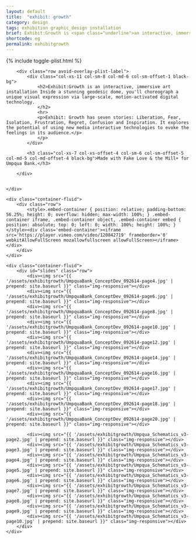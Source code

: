 ```yaml
---
layout: default
title:  "exhibit: growth"
category: design
tags: exhibition graphic_design installation
brief: Exhibit:Growth is <span class="underline">an interactive, immersive</span> exploration of human potential. Inside a stunning geodesic dome, you’ll <span class="underline">choreograph a unique visual expression via large-scale, motion-activated digital technology<span class="underline">.
shortcode: eg
permalink: exhibitgrowth
---
```


<div class="content-container" id="exhibit-growth">
{% include toggle-plist.html %}
	<div class="container-fluid" id="bg-container">

		<div class="row avoid-overlay-plist-label">
			<div class="col-xs-11 col-sm-8 col-md-6 col-sm-offset-1 black-bg">
				<h2>Exhibit:Growth is an interactive, immersive art installation Inside a stunning geodesic dome, you'll choreograph a unique visual expression via large-scale, motion-activated digital technology.
				</h2>
				<hr>
				<p>Exhibit: Growth has seven stories: Liberation, Fear, Isolation, Frustration, Regret, Confusion and Inspiration. It explores the potential of using new media interactive technologies to evoke the feelings in its audience.</p>
				</p>
			</div>

			<h3 class="col-xs-7 col-xs-offset-4 col-sm-6 col-sm-offset-5 col-md-5 col-md-offset-4 black-bg">Made with Fake Love & the Mill+ for Umpqua Bank.</h3>

		</div>


	</div>
	
	<div class="container-fluid">
		<div class="row">
			<style>.embed-container { position: relative; padding-bottom: 56.25%; height: 0; overflow: hidden; max-width: 100%; } .embed-container iframe, .embed-container object, .embed-container embed { position: absolute; top: 0; left: 0; width: 100%; height: 100%; }</style><div class='embed-container'><iframe src='https://player.vimeo.com/video/120842719' frameborder='0' webkitAllowFullScreen mozallowfullscreen allowFullScreen></iframe></div>
		</div>
	</div>

	<div class="container-fluid">
		<div id="slides" class="row">
			<div><img src="{{ '/assets/exhibitgrowth/UmpquaBank_ConceptDev_092614-page4.jpg' | prepend: site.baseurl }}" class="img-responsive"></div>
			<div><img src="{{ '/assets/exhibitgrowth/UmpquaBank_ConceptDev_092614-page6.jpg' | prepend: site.baseurl }}" class="img-responsive"></div>
			<div><img src="{{ '/assets/exhibitgrowth/UmpquaBank_ConceptDev_092614-page8.jpg' | prepend: site.baseurl }}" class="img-responsive"></div>
			<div><img src="{{ '/assets/exhibitgrowth/UmpquaBank_ConceptDev_092614-page10.jpg' | prepend: site.baseurl }}" class="img-responsive"></div>
			<div><img src="{{ '/assets/exhibitgrowth/UmpquaBank_ConceptDev_092614-page12.jpg' | prepend: site.baseurl }}" class="img-responsive"></div>
			<div><img src="{{ '/assets/exhibitgrowth/UmpquaBank_ConceptDev_092614-page14.jpg' | prepend: site.baseurl }}" class="img-responsive"></div>
			<div><img src="{{ '/assets/exhibitgrowth/UmpquaBank_ConceptDev_092614-page16.jpg' | prepend: site.baseurl }}" class="img-responsive"></div>
			<div><img src="{{ '/assets/exhibitgrowth/UmpquaBank_ConceptDev_092614-page17.jpg' | prepend: site.baseurl }}" class="img-responsive"></div>
			<div><img src="{{ '/assets/exhibitgrowth/UmpquaBank_ConceptDev_092614-page18.jpg' | prepend: site.baseurl }}" class="img-responsive"></div>
			<div><img src="{{ '/assets/exhibitgrowth/UmpquaBank_ConceptDev_092614-page20.jpg' | prepend: site.baseurl }}" class="img-responsive"></div>

			<div><img src="{{ '/assets/exhibitgrowth/Umpqua_Schematics_v3-page2.jpg' | prepend: site.baseurl }}" class="img-responsive"></div>
			<div><img src="{{ '/assets/exhibitgrowth/Umpqua_Schematics_v3-page3.jpg' | prepend: site.baseurl }}" class="img-responsive"></div>
			<div><img src="{{ '/assets/exhibitgrowth/Umpqua_Schematics_v3-page4.jpg' | prepend: site.baseurl }}" class="img-responsive"></div>
			<div><img src="{{ '/assets/exhibitgrowth/Umpqua_Schematics_v3-page5.jpg' | prepend: site.baseurl }}" class="img-responsive"></div>
			<div><img src="{{ '/assets/exhibitgrowth/Umpqua_Schematics_v3-page6.jpg' | prepend: site.baseurl }}" class="img-responsive"></div>
			<div><img src="{{ '/assets/exhibitgrowth/Umpqua_Schematics_v3-page7.jpg' | prepend: site.baseurl }}" class="img-responsive"></div>
			<div><img src="{{ '/assets/exhibitgrowth/Umpqua_Schematics_v3-page8.jpg' | prepend: site.baseurl }}" class="img-responsive"></div>
			<div><img src="{{ '/assets/exhibitgrowth/Umpqua_Schematics_v3-page9.jpg' | prepend: site.baseurl }}" class="img-responsive"></div>
			<div><img src="{{ '/assets/exhibitgrowth/Umpqua_Schematics_v3-page10.jpg' | prepend: site.baseurl }}" class="img-responsive"></div>
		</div>
	</div>
</div>	